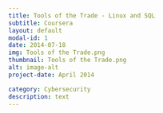 ```yaml
---
title: Tools of the Trade - Linux and SQL
subtitle: Coursera
layout: default
modal-id: 1
date: 2014-07-18
img: Tools of the Trade.png
thumbnail: Tools of the Trade.png
alt: image-alt
project-date: April 2014

category: Cybersecurity
description: text
---
```

